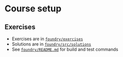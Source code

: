 # Course setup

## Exercises

- Exercises are in [`foundry/exercises`](https://github.com/Cyfrin/defi-uniswap-v4/foundry/exercises)
- Solutions are in [`foundry/src/solutions`](https://github.com/Cyfrin/defi-uniswap-v4/foundry/src/solutions)
- See [`foundry/README.md`](https://github.com/Cyfrin/defi-uniswap-v4/foundry/README.md) for build and test commands
